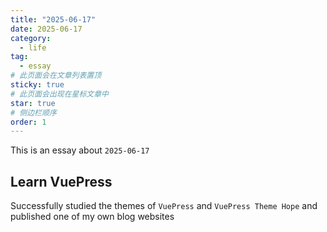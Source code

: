 ```yaml
---
title: "2025-06-17"
date: 2025-06-17
category:
  - life
tag:
  - essay
# 此页面会在文章列表置顶
sticky: true
# 此页面会出现在星标文章中
star: true
# 侧边栏顺序
order: 1
---
```


This is an essay about `2025-06-17`

<!-- more -->


## Learn VuePress

Successfully studied the themes of `VuePress` and `VuePress Theme Hope` and published one of my own blog websites

